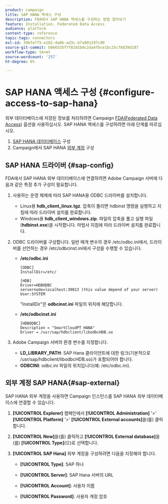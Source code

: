 ```yaml
---
product: campaign
title: SAP HANA 액세스 구성
description: FDA에서 SAP HANA 액세스를 구성하는 방법 알아보기
feature: Installation, Federated Data Access
audience: platform
content-type: reference
topic-tags: connectors
exl-id: 39bfe775-e182-4a0b-ad3c-b7a901297c90
source-git-commit: b666535f7f82d1b8c2da4fbce1bc25cf8d39d187
workflow-type: tm+mt
source-wordcount: '257'
ht-degree: 0%

---
```


# SAP HANA 액세스 구성 {#configure-access-to-sap-hana}



외부 데이터베이스에 저장된 정보를 처리하려면 Campaign [FDA(Federated Data Access](../../installation/using/about-fda.md)) 옵션을 사용하십시오. SAP HANA 액세스를 구성하려면 아래 단계를 따르십시오.

1. [SAP HANA 데이터베이스](#sap-config) 구성
1. Campaign에서 SAP HANA [외부 계정](#sap-external) 구성

## SAP HANA 드라이버 {#sap-config}

FDA에서 SAP HANA 외부 데이터베이스에 연결하려면 Adobe Campaign 서버에 다음과 같은 특정 추가 구성이 필요합니다.

1. 사용하는 운영 체제에 따라 SAP HANA용 ODBC 드라이버를 설치합니다.

   * Linux용 **hdb_client_linux.tgz**. 압축이 풀리면 hdbinst 명령을 실행하고 지침에 따라 드라이버 설치를 완료합니다.
   * Windows용 **hdb_client_windows.zip**. 파일의 압축을 풀고 실행 파일(**hdbinst.exe**)을 시작합니다. 마법사 지침에 따라 드라이버 설치를 완료합니다.

1. ODBC 드라이버를 구성합니다. 일반 매개 변수의 경우 /etc/odbc.ini에서, 드라이버를 선언하는 경우 /etc/odbcinst.ini에서 구성을 수행할 수 있습니다.

   * **/etc/odbc.ini**

     ```
     [ODBC]
     InstallDir=/etc/
     
     [HDB]
     Driver=HDBODBC
     servernode=localhost:39013 (this value depend of your server)
     User:SYSTEM
     ```

     &quot;InstallDir&quot;은 **odbcinst.ini** 파일의 위치에 해당합니다.

   * **/etc/odbcinst.ini**

     ```
     [HDBODBC]
     Description = "SmartCloudPT HANA"
     Driver = /usr/sap/hdbclient/libodbcHDB.so
     ```

1. Adobe Campaign 서버의 환경 변수를 지정합니다.

   * **LD_LIBRARY_PATH**: SAP Hana 클라이언트에 대한 링크(기본적으로 /usr/sap/hdbclient/libodbcHDB.so)가 포함되어야 합니다.
   * **ODBCINI**: odbc.ini 파일의 위치입니다(예: /etc/odbc.ini).

## 외부 계정 SAP HANA{#sap-external}

SAP HANA 외부 계정을 사용하면 Campaign 인스턴스를 SAP HANA 외부 데이터베이스에 연결할 수 있습니다.

1. **[!UICONTROL Explorer]** 캠페인에서 **[!UICONTROL Administration]** &#39;>&#39; **[!UICONTROL Platform]** &#39;>&#39; **[!UICONTROL External accounts]**&#x200B;을(를) 클릭합니다.

1. **[!UICONTROL New]**&#x200B;을(를) 클릭하고 **[!UICONTROL External database]**&#x200B;을(를) **[!UICONTROL Type]**(으)로 선택합니다.

1. **[!UICONTROL SAP Hana]** 외부 계정을 구성하려면 다음을 지정해야 합니다.

   * **[!UICONTROL Type]**: SAP 하나

   * **[!UICONTROL Server]**: SAP Hana 서버의 URL

   * **[!UICONTROL Account]**: 사용자 이름

   * **[!UICONTROL Password]**: 사용자 계정 암호
